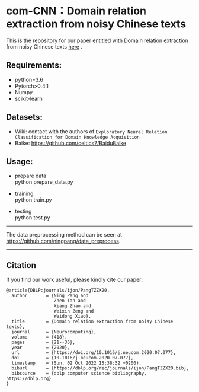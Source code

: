# com-CNN：Domain relation extraction from noisy Chinese texts
This is the repository for our paper entitled with Domain relation extraction from noisy Chinese texts [here](https://www.sciencedirect.com/science/article/pii/S0925231220311917) .

Requirements:
----
* python=3.6
* Pytorch>0.4.1
* Numpy
* scikit-learn

Datasets:
----

* Wiki: contact with the authors of `Exploratory Neural Relation Classification for Domain Knowledge Acquisition`
* Baike: https://github.com/celtics7/BaiduBaike

Usage:
----
* prepare data <br>
python prepare_data.py

* training <br>
python train.py 

* testing <br>
python test.py

****
The data preprocessing method can be seen at https://github.com/ningpang/data_preprocess.
****
## Citation

If you find our work useful, please kindly cite our paper:

```
@article{DBLP:journals/ijon/PangTZZX20,
  author       = {Ning Pang and
                  Zhen Tan and
                  Xiang Zhao and
                  Weixin Zeng and
                  Weidong Xiao},
  title        = {Domain relation extraction from noisy Chinese texts},
  journal      = {Neurocomputing},
  volume       = {418},
  pages        = {21--35},
  year         = {2020},
  url          = {https://doi.org/10.1016/j.neucom.2020.07.077},
  doi          = {10.1016/j.neucom.2020.07.077},
  timestamp    = {Sun, 02 Oct 2022 15:38:32 +0200},
  biburl       = {https://dblp.org/rec/journals/ijon/PangTZZX20.bib},
  bibsource    = {dblp computer science bibliography, https://dblp.org}
}
```

